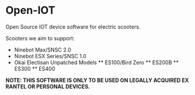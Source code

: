 # Open-IOT
Open Source IOT device software for electric scooters.

Scooters we aim to support:
* Ninebot Max/SNSC 2.0
* Ninebot ESX Series/SNSC 1.0
* Okai Electisan Unpatched Models
** ES100/Bird Zero
** ES200B
** ES300
** ES400

**NOTE: THIS SOFTWARE IS ONLY TO BE USED ON LEGALLY ACQUIRED EX RANTEL OR PERSONAL DEVICES.**
